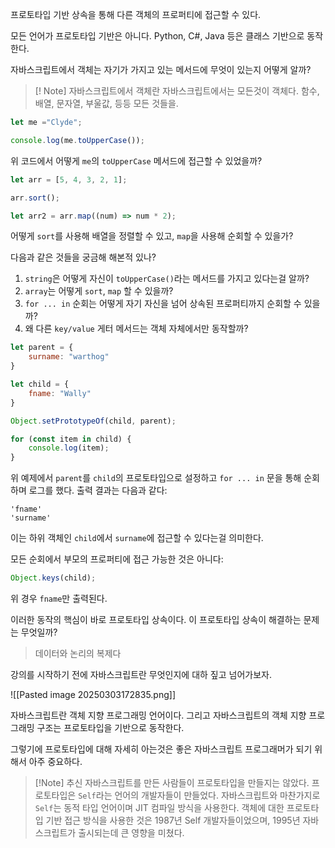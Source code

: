 프로토타입 기반 상속을 통해 다른 객체의 프로퍼티에 접근할 수 있다.

모든 언어가 프로토타입 기반은 아니다. Python, C#, Java 등은 클래스 기반으로 동작한다.

자바스크립트에서 객체는 자기가 가지고 있는 메서드에 무엇이 있는지 어떻게 알까?

> [! Note] 자바스크립트에서 객체란
> 자바스크립트에서는 모든것이 객체다. 함수, 배열, 문자열, 부울값,  등등 모든 것들을.

```js
let me ="Clyde";

console.log(me.toUpperCase());
```

위 코드에서 어떻게 `me`의 `toUpperCase` 메서드에 접근할 수 있었을까?

```js
let arr = [5, 4, 3, 2, 1];

arr.sort();

let arr2 = arr.map((num) => num * 2);
```

어떻게 `sort`를 사용해 배열을 정렬할 수 있고, `map`을 사용해 순회할 수 있을가?

다음과 같은 것들을 궁금해 해본적 있나?
1. `string`은 어떻게 자신이 `toUpperCase()`라는 메서드를 가지고 있다는걸 알까?
2. `array`는 어떻게 `sort`, `map` 할 수 있을까?
3. `for ... in` 순회는 어떻게 자기 자신을 넘어 상속된 프로퍼티까지 순회할 수 있을까?
4. 왜 다른 `key/value` 게터 메서드는 객체 자체에서만 동작할까?

```js
let parent = {
	surname: "warthog"
}

let child = {
	fname: "Wally"
}

Object.setPrototypeOf(child, parent);

for (const item in child) {
	console.log(item);
}
```

위 예제에서 `parent`를 `child`의 프로토타입으로 설정하고 `for ... in` 문을 통해 순회하며 로그를 했다. 출력 결과는 다음과 같다:
```log
'fname'
'surname'
```

이는 하위 객체인 `child`에서 `surname`에 접근할 수 있다는걸 의미한다.

모든 순회에서 부모의 프로퍼티에 접근 가능한 것은 아니다:
```js
Object.keys(child);
```

위 경우 `fname`만 출력된다.

이러한 동작의 핵심이 바로 프로토타입 상속이다. 이 프로토타입 상속이 해결하는 문제는 무엇일까?

> 데이터와 논리의 복제다

강의를 시작하기 전에 자바스크립트란 무엇인지에 대하 짚고 넘어가보자.

![[Pasted image 20250303172835.png]]

자바스크립트란 객체 지향 프로그래밍 언어이다. 그리고 자바스크립트의 객체 지향 프로그래밍 구조는 프로토타입을 기반으로 동작한다.

그렇기에 프로토타입에 대해 자세히 아는것은 좋은 자바스크립트 프로그래머가 되기 위해서 아주 중요하다.

> [!Note] 추신
> 자바스크립트를 만든 사람들이 프로토타입을 만들지는 않았다. 프로토타입은 `Self`라는 언어의 개발자들이 만들었다. 자바스크립트와 마찬가지로 `Self`는 동적 타입 언어이며 JIT 컴파일 방식을 사용한다. 객체에 대한 프로토타입 기반 접근 방식을 사용한 것은 1987년 Self 개발자들이었으며, 1995년 자바스크립트가 출시되는데 큰 영향을 미쳤다.

